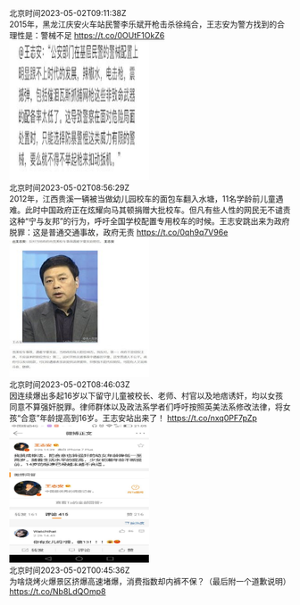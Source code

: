 北京时间2023-05-02T09:11:38Z<br>2015年，黑龙江庆安火车站民警李乐斌开枪击杀徐纯合，王志安为警方找到的合理性是：警械不足 https://t.co/0OUtF1OkZ6<br><img src='/temp/2023/1653205575533236225_0.jpg' width='250' height='250'><br>北京时间2023-05-02T08:56:29Z<br>2012年，江西贵溪一辆被当做幼儿园校车的面包车翻入水塘，11名学龄前儿童遇难。此时中国政府正在炫耀向马其顿捐赠大批校车。但凡有些人性的网民无不谴责这种“宁与友邦”的行为，呼吁全国学校配置专用校车的时候。王志安跳出来为政府脱罪：这是普通交通事故，政府无责 https://t.co/0qh9q7V96e<br><img src='/temp/2023/1653201762923470848_0.jpg' width='250' height='250'><br>北京时间2023-05-02T08:46:03Z<br>因连续爆出多起16岁以下留守儿童被校长、老师、村官以及地痞诱奸，均以女孩同意不算强奸脱罪。律师群体以及政法系学者们呼吁按照英美法系修改法律，将女孩“合意”年龄提高到16岁。王志安站出来了！ https://t.co/nxq0PF7pZp<br><img src='/temp/2023/1653199136961998848_0.jpg' width='250' height='250'><br>北京时间2023-05-02T00:45:36Z<br>为啥烧烤火爆景区挤爆高速堵爆，消费指数却内裤不保？（最后附一个道歉说明）
https://t.co/Nb8LdQOmp8<br><br>